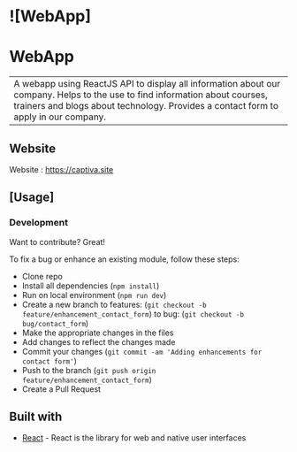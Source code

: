 # ![WebApp]

# WebApp

<table>
<tr>
<td>
  A webapp using ReactJS API to display all information about our company.
  Helps to the use to find information about courses, trainers and blogs about technology.
  Provides a contact form to apply in our company.
</td>
</tr>
</table>

## Website

Website : https://captiva.site

## [Usage]

### Development

Want to contribute? Great!

To fix a bug or enhance an existing module, follow these steps:

- Clone repo
- Install all dependencies (`npm install`)
- Run on local environment (`npm run dev`)
- Create a new branch
  to features: (`git checkout -b feature/enhancement_contact_form`)
  to bug: (`git checkout -b bug/contact_form`)
- Make the appropriate changes in the files
- Add changes to reflect the changes made
- Commit your changes (`git commit -am 'Adding enhancements for contact form'`)
- Push to the branch (`git push origin feature/enhancement_contact_form`)
- Create a Pull Request

## Built with

- [React](https://react.dev/) - React is the library for web and native user interfaces
